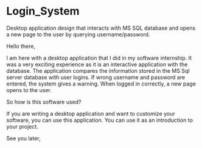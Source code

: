 # Login_System
Desktop application design that interacts with MS SQL database and opens a new page to the user by querying username/password.

Hello there,

I am here with a desktop application that I did in my software internship.
It was a very exciting experience as it is an interactive application with the database.
The application compares the information stored in the MS Sql server database with user logins.
If wrong username and password are entered, the system gives a warning. When logged in correctly, a new page opens to the user.


So how is this software used?

If you are writing a desktop application and want to customize your software, you can use this application. 
You can use it as an introduction to your project.

See you later,

